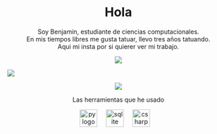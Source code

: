 <h1 align="center">Hola</h1>
<p align="center">Soy Benjamin, estudiante de ciencias computacionales. <br> En mis tiempos libres me gusta tatuar, llevo tres años tatuando.<br> Aqui mi insta por si quierer ver mi trabajo.</p>  

<p align="center">
  <a href="https://instagram.com/benjamin_padilla__" target="_blank">
    <img src="https://img.shields.io/badge/Instagram-Follow%20Me-%23E4405F?style=for-the-badge&logo=instagram&logoColor=white" />
  </a>
</p>

<a href="https://instagram.com/TU_USUARIO" target="_blank">
  <img src="https://img.shields.io/badge/Instagram-1200%20seguidores-%23E4405F?style=for-the-badge&logo=instagram&logoColor=white" />
</a>

<p align="center">
  <img src="https://github-readme-stats.vercel.app/api?username=benjamejia&show_icons=true&theme=radical" />
</p>
<p align="center">Las herramientas que he usado</p>
<div align="center">
  <img src="https://cdn.jsdelivr.net/gh/devicons/devicon@latest/icons/python/python-original.svg" height="40" alt="py logo"  />
  <img width="12" />
  <img src="https://cdn.jsdelivr.net/gh/devicons/devicon@latest/icons/sqlite/sqlite-original-wordmark.svg" height="40" alt="sqlite logo"  />
  <img width="12" />
  <img src="https://cdn.jsdelivr.net/gh/devicons/devicon@latest/icons/csharp/csharp-original.svg" height="40" alt="csharp logo"  />
  <img width="12" />
   
</div>



